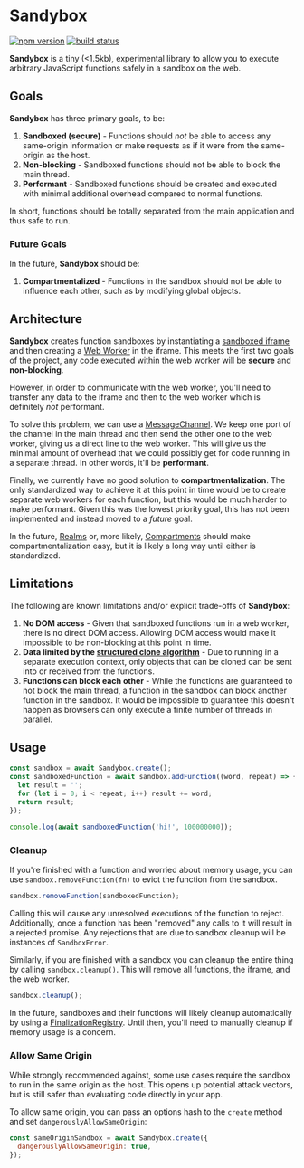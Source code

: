 # Sandybox

[![npm version](https://badge.fury.io/js/sandybox.svg)](https://badge.fury.io/js/sandybox)
[![build status](https://github.com/trentmwillis/sandybox/workflows/build/badge.svg?branch=master)](https://github.com/trentmwillis/sandybox/actions?query=workflow%3Abuild+branch%3Amaster)

**Sandybox** is a tiny (<1.5kb), experimental library to allow you to execute arbitrary JavaScript functions safely in a sandbox on the web.

## Goals

**Sandybox** has three primary goals, to be:

1. **Sandboxed (secure)** - Functions should _not_ be able to access any same-origin information or make requests as if it were from the same-origin as the host.
2. **Non-blocking** - Sandboxed functions should not be able to block the main thread.
3. **Performant** - Sandboxed functions should be created and executed with minimal additional overhead compared to normal functions.

In short, functions should be totally separated from the main application and thus safe to run.

### Future Goals

In the future, **Sandybox** should be:

1. **Compartmentalized** - Functions in the sandbox should not be able to influence each other, such as by modifying global objects.

## Architecture

**Sandybox** creates function sandboxes by instantiating a [sandboxed iframe](https://www.html5rocks.com/en/tutorials/security/sandboxed-iframes/) and then creating a [Web Worker](https://developer.mozilla.org/en-US/docs/Web/API/Web_Workers_API/Using_web_workers) in the iframe. This meets the first two goals of the project, any code executed within the web worker will be **secure** and **non-blocking**.

However, in order to communicate with the web worker, you'll need to transfer any data to the iframe and then to the web worker which is definitely _not_ performant.

To solve this problem, we can use a [MessageChannel](https://developer.mozilla.org/en-US/docs/Web/API/MessageChannel). We keep one port of the channel in the main thread and then send the other one to the web worker, giving us a direct line to the web worker. This will give us the minimal amount of overhead that we could possibly get for code running in a separate thread. In other words, it'll be **performant**.

Finally, we currently have no good solution to **compartmentalization**. The only standardized way to achieve it at this point in time would be to create separate web workers for each function, but this would be much harder to make performant. Given this was the lowest priority goal, this has not been implemented and instead moved to a _future_ goal.

In the future, [Realms](https://github.com/tc39/proposal-realms) or, more likely, [Compartments](https://github.com/tc39/proposal-compartments) should make compartmentalization easy, but it is likely a long way until either is standardized.

## Limitations

The following are known limitations and/or explicit trade-offs of **Sandybox**:

1. **No DOM access** - Given that sandboxed functions run in a web worker, there is no direct DOM access. Allowing DOM access would make it impossible to be non-blocking at this point in time.
2. **Data limited by the [structured clone algorithm](https://developer.mozilla.org/en-US/docs/Web/API/Web_Workers_API/Structured_clone_algorithm)** - Due to running in a separate execution context, only objects that can be cloned can be sent into or received from the functions.
3. **Functions can block each other** - While the functions are guaranteed to not block the main thread, a function in the sandbox can block another function in the sandbox. It would be impossible to guarantee this doesn't happen as browsers can only execute a finite number of threads in parallel.

## Usage

```javascript
const sandbox = await Sandybox.create();
const sandboxedFunction = await sandbox.addFunction((word, repeat) => {
  let result = '';
  for (let i = 0; i < repeat; i++) result += word;
  return result;
});

console.log(await sandboxedFunction('hi!', 100000000));
```

### Cleanup

If you're finished with a function and worried about memory usage, you can use `sandbox.removeFunction(fn)` to evict the function from the sandbox.

```javascript
sandbox.removeFunction(sandboxedFunction);
```

Calling this will cause any unresolved executions of the function to reject. Additionally, once a function has been "removed" any calls to it will result in a rejected promise. Any rejections that are due to sandbox cleanup will be instances of `SandboxError`.

Similarly, if you are finished with a sandbox you can cleanup the entire thing by calling `sandbox.cleanup()`. This will remove all functions, the iframe, and the web worker.

```javascript
sandbox.cleanup();
```

In the future, sandboxes and their functions will likely cleanup automatically by using a [FinalizationRegistry](https://github.com/tc39/proposal-weakrefs). Until then, you'll need to manually cleanup if memory usage is a concern.

### Allow Same Origin

While strongly recommended against, some use cases require the sandbox to run in the same origin as the host. This opens up potential attack vectors, but is still safer than evaluating code directly in your app.

To allow same origin, you can pass an options hash to the `create` method and set `dangerouslyAllowSameOrigin`:

```javascript
const sameOriginSandbox = await Sandybox.create({
  dangerouslyAllowSameOrigin: true,
});
```
